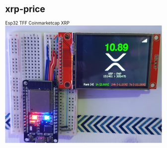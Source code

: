 # xrp-price
Esp32 TFF Coinmarketcap XRP
<img src="https://github.com/jmvsevilleja/xrp-price/blob/master/xrp.jpg">